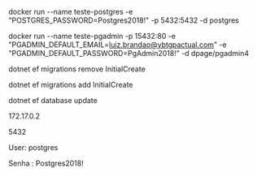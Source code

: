 




docker run --name teste-postgres -e "POSTGRES_PASSWORD=Postgres2018!" -p 5432:5432 -d postgres

 

docker run --name teste-pgadmin  -p 15432:80 -e "PGADMIN_DEFAULT_EMAIL=luiz.brandao@ybtgpactual.com" -e "PGADMIN_DEFAULT_PASSWORD=PgAdmin2018!" -d dpage/pgadmin4

 
dotnet ef migrations remove InitialCreate

dotnet ef migrations add InitialCreate

dotnet ef database update
 

172.17.0.2

5432

User: postgres

Senha : Postgres2018!